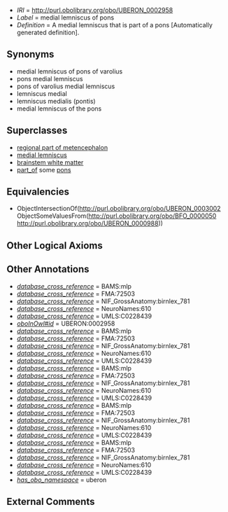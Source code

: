  * *IRI* = http://purl.obolibrary.org/obo/UBERON_0002958
 * *Label* = medial lemniscus of pons
 * *Definition* = A medial lemniscus that is part of a pons [Automatically generated definition].

## Synonyms

 * medial lemniscus of pons of varolius
 * pons medial lemniscus
 * pons of varolius medial lemniscus
 * lemniscus medial
 * lemniscus medialis (pontis)
 * medial lemniscus of the pons

## Superclasses

 * [regional part of metencephalon](../../UBERON/80/UBERON_0002680.md)
 * [medial lemniscus](../../UBERON/02/UBERON_0003002.md)
 * [brainstem white matter](../../UBERON/91/UBERON_0014891.md)
 * [part_of](../../BFO/50/BFO_0000050.md) some [pons](../../UBERON/88/UBERON_0000988.md)

## Equivalencies

 * ObjectIntersectionOf(<http://purl.obolibrary.org/obo/UBERON_0003002> ObjectSomeValuesFrom(<http://purl.obolibrary.org/obo/BFO_0000050> <http://purl.obolibrary.org/obo/UBERON_0000988>))

## Other Logical Axioms


## Other Annotations

 * *[database_cross_reference](../../ef/oboInOwl#hasDbXref.md)* = BAMS:mlp
 * *[database_cross_reference](../../ef/oboInOwl#hasDbXref.md)* = FMA:72503
 * *[database_cross_reference](../../ef/oboInOwl#hasDbXref.md)* = NIF_GrossAnatomy:birnlex_781
 * *[database_cross_reference](../../ef/oboInOwl#hasDbXref.md)* = NeuroNames:610
 * *[database_cross_reference](../../ef/oboInOwl#hasDbXref.md)* = UMLS:C0228439
 * *[oboInOwl#id](../../id/oboInOwl#id.md)* = UBERON:0002958
 * *[database_cross_reference](../../ef/oboInOwl#hasDbXref.md)* = BAMS:mlp
 * *[database_cross_reference](../../ef/oboInOwl#hasDbXref.md)* = FMA:72503
 * *[database_cross_reference](../../ef/oboInOwl#hasDbXref.md)* = NIF_GrossAnatomy:birnlex_781
 * *[database_cross_reference](../../ef/oboInOwl#hasDbXref.md)* = NeuroNames:610
 * *[database_cross_reference](../../ef/oboInOwl#hasDbXref.md)* = UMLS:C0228439
 * *[database_cross_reference](../../ef/oboInOwl#hasDbXref.md)* = BAMS:mlp
 * *[database_cross_reference](../../ef/oboInOwl#hasDbXref.md)* = FMA:72503
 * *[database_cross_reference](../../ef/oboInOwl#hasDbXref.md)* = NIF_GrossAnatomy:birnlex_781
 * *[database_cross_reference](../../ef/oboInOwl#hasDbXref.md)* = NeuroNames:610
 * *[database_cross_reference](../../ef/oboInOwl#hasDbXref.md)* = UMLS:C0228439
 * *[database_cross_reference](../../ef/oboInOwl#hasDbXref.md)* = BAMS:mlp
 * *[database_cross_reference](../../ef/oboInOwl#hasDbXref.md)* = FMA:72503
 * *[database_cross_reference](../../ef/oboInOwl#hasDbXref.md)* = NIF_GrossAnatomy:birnlex_781
 * *[database_cross_reference](../../ef/oboInOwl#hasDbXref.md)* = NeuroNames:610
 * *[database_cross_reference](../../ef/oboInOwl#hasDbXref.md)* = UMLS:C0228439
 * *[database_cross_reference](../../ef/oboInOwl#hasDbXref.md)* = BAMS:mlp
 * *[database_cross_reference](../../ef/oboInOwl#hasDbXref.md)* = FMA:72503
 * *[database_cross_reference](../../ef/oboInOwl#hasDbXref.md)* = NIF_GrossAnatomy:birnlex_781
 * *[database_cross_reference](../../ef/oboInOwl#hasDbXref.md)* = NeuroNames:610
 * *[database_cross_reference](../../ef/oboInOwl#hasDbXref.md)* = UMLS:C0228439
 * *[has_obo_namespace](../../ce/oboInOwl#hasOBONamespace.md)* = uberon

## External Comments

